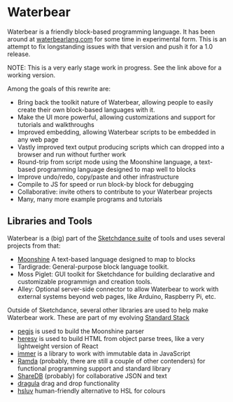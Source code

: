 # Waterbear

Waterbear is a friendly block-based programming language. It has been around at [waterbearlang.com](https://waterbearlang.com/) for some time in experimental form. This is an attempt to fix longstanding issues with that version and push it for a 1.0 release.

NOTE: This is a very early stage work in progress. See the link above for a working version.

Among the goals of this rewrite are:

* Bring back the toolkit nature of Waterbear, allowing people to easily create their own block-based languages with it.
* Make the UI more powerful, allowing customizations and support for tutorials and walkthroughs
* Improved embedding, allowing Waterbear scripts to be embedded in any web page
* Vastly improved text output producing scripts which can dropped into a browser and run without further work
* Round-trip from script mode using the Moonshine language, a text-based programming language designed to map well to blocks
* Improve undo/redo, copy/paste and other infrastructure
* Compile to JS for speed or run block-by block for debugging
* Collaborative: invite others to contribute to your Waterbear projects
* Many, many more example programs and tutorials

## Libraries and Tools

Waterbear is a (big) part of the [Sketchdance suite](https://hackmd.io/@dethe/rJHyDz3eS) of tools and uses several projects from that:

* [Moonshine](https://hackmd.io/MPFE8cvQQOeP1bFb54FqCg) A text-based language designed to map to blocks
* Tardigrade: General-purpose block language toolkit.
* Moss Piglet: GUI toolkit for Sketchdance for building declarative and customizable programmign and creation tools.
* Alley: Optional server-side connector to allow Waterbear to work with external systems beyond web pages, like Arduino, Raspberry Pi, etc.

Outside of Sketchdance, several other libraries are used to help make Waterbear work. These are part of my evolving [Standard Stack](https://hackmd.io/@dethe/rJHyDz3eS)

* [pegjs](https://pegjs.org/) is used to build the Moonshine parser
* [heresy](https://github.com/WebReflection/heresy/) is used to build HTML from object parse trees, like a very lightweight version of React
* [immer](https://medium.com/hackernoon/introducing-immer-immutability-the-easy-way-9d73d8f71cb3) is a library to work with immutable data in JavaScript
* [Ramda](https://ramdajs.com/) (probably, there are still a couple of other contenders) for functional programming support and standard library
* [ShareDB](https://github.com/share/sharedb) (probably) for collaborative JSON and text
* [dragula](https://bevacqua.github.io/dragula/) drag and drop functionality
* [hsluv](https://www.hsluv.org/) human-friendly alternative to HSL for colours

